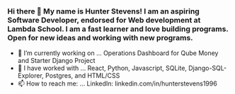 ### Hi there 👋 My name is Hunter Stevens! I am an aspiring Software Developer, endorsed for Web development at Lambda School. I am a fast learner and love building programs. Open for new ideas and working with new programs.

- 🔭 I’m currently working on ... Operations Dashboard for Qube Money and Starter Django Project
- 🌱 I have worked with ... React, Python, Javascript, SQLite, Django-SQL-Explorer, Postgres, and HTML/CSS
- 📫 How to reach me: ... LinkedIn: linkedin.com/in/hunterstevens1996

